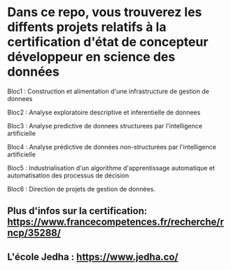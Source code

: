 # Dans ce repo, vous trouverez les diffents projets relatifs à la certification d'état de concepteur développeur en science des données


Bloc1 : Construction et alimentation d'une infrastructure de gestion de donnees

Bloc2 : Analyse exploratoire descriptive et inferentielle de donnees

Bloc3 : Analyse predictive de donnees structurees par l'intelligence artificielle

Bloc4 : Analyse prédictive de données non-structurées par l'intelligence artificielle

Bloc5 : Industrialisation d'un algorithme d'apprentissage automatique et automatisation des processus de décision

Bloc6 : Direction de projets de gestion de données.

## Plus d'infos sur la certification: https://www.francecompetences.fr/recherche/rncp/35288/

## L'école Jedha : https://www.jedha.co/